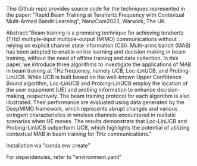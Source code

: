 This Github repo provides source code for the techniques represented in the paper: "Rapid Beam Training at Terahertz Frequency with Contextual Multi-Armed Bandit Learning", NanoCom2023, Warwick, The UK.

Abstract:"Beam training is a promising technique for achieving terahertz (THz) multiple-input multiple-output (MIMO) communications without relying on explicit channel state information (CSI). Multi-arms bandit (MAB) has been adopted to enable online learning and decision making in beam training, without the need of offline training and data collection. In this paper, we introduce three algorithms to investigate the applications of MAB in beam training at THz frequency, namely UCB, Loc-LinUCB, and Probing-LinUCB. While UCB is built based on the well-known Upper Confidence Bound algorithm, Loc-LinUCB and Probing-LinUCB employ the location of the user equipment (UE) and probing information to enhance decision-making, respectively. The beam training protocol for each algorithm is also illustrated. Their performance are evaluated using data generated by the DeepMIMO framework, which represents abrupt changes and various stringent characteristics in wireless channels encountered in realistic scenarios when UE moves. The results demonstrate that Loc-LinUCB and Probing-LinUCB outperform UCB, which highlights the potential of utilizing contextual MAB in beam training for THz communications."

Installation via "conda env create"

For dependencies, refer to "environment.yaml"
